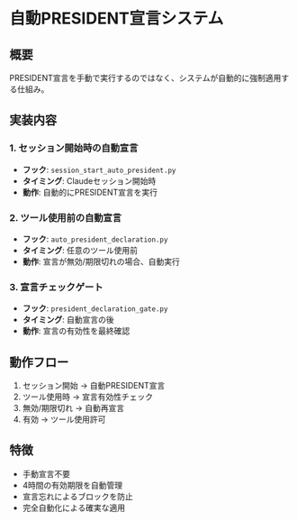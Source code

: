 # 自動PRESIDENT宣言システム

## 概要
PRESIDENT宣言を手動で実行するのではなく、システムが自動的に強制適用する仕組み。

## 実装内容

### 1. セッション開始時の自動宣言
- **フック**: `session_start_auto_president.py`
- **タイミング**: Claudeセッション開始時
- **動作**: 自動的にPRESIDENT宣言を実行

### 2. ツール使用前の自動宣言
- **フック**: `auto_president_declaration.py`
- **タイミング**: 任意のツール使用前
- **動作**: 宣言が無効/期限切れの場合、自動実行

### 3. 宣言チェックゲート
- **フック**: `president_declaration_gate.py`
- **タイミング**: 自動宣言の後
- **動作**: 宣言の有効性を最終確認

## 動作フロー
1. セッション開始 → 自動PRESIDENT宣言
2. ツール使用時 → 宣言有効性チェック
3. 無効/期限切れ → 自動再宣言
4. 有効 → ツール使用許可

## 特徴
- 手動宣言不要
- 4時間の有効期限を自動管理
- 宣言忘れによるブロックを防止
- 完全自動化による確実な適用